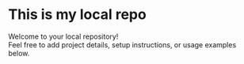 # This is my local repo

Welcome to your local repository!  
Feel free to add project details, setup instructions, or usage examples below.
